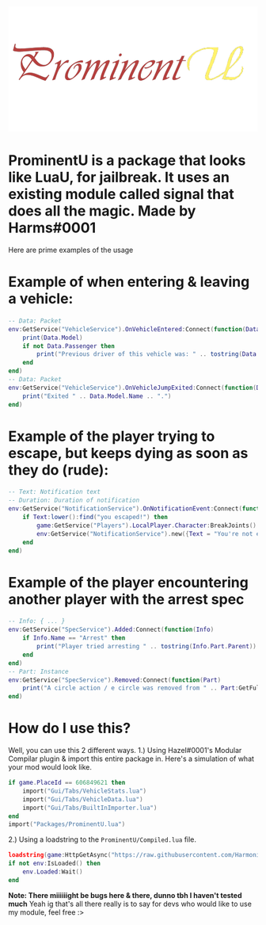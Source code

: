![ProminentU!](Resources/LogoHorizontal.png)
# ProminentU is a package that looks like LuaU, for jailbreak. It uses an existing module called signal that does all the magic. Made by Harms#0001
Here are prime examples of the usage
# Example of when entering & leaving a vehicle:
```lua
-- Data: Packet
env:GetService("VehicleService").OnVehicleEntered:Connect(function(Data)
    print(Data.Model)
    if not Data.Passenger then
        print("Previous driver of this vehicle was: " .. tostring(Data.LastDriver))
    end
end)
-- Data: Packet
env:GetService("VehicleService").OnVehicleJumpExited:Connect(function(Data)
    print("Exited " .. Data.Model.Name .. ".")
end)
```
# Example of the player trying to escape, but keeps dying as soon as they do (rude):
```lua
-- Text: Notification text
-- Duration: Duration of notification
env:GetService("NotificationService").OnNotificationEvent:Connect(function(Text, Duration)
    if Text:lower():find("you escaped!") then
        game:GetService("Players").LocalPlayer.Character:BreakJoints()
        env:GetService("NotificationService").new({Text = "You're not escaping today!!", Duration = 2})
    end
end)
```
# Example of the player encountering another player with the arrest spec
```lua
-- Info: { ... }
env:GetService("SpecService").Added:Connect(function(Info)
    if Info.Name == "Arrest" then
        print("Player tried arresting " .. tostring(Info.Part.Parent))
    end
end)
-- Part: Instance
env:GetService("SpecService").Removed:Connect(function(Part)
    print("A circle action / e circle was removed from " .. Part:GetFullName())
end)
```

# How do I use this?
Well, you can use this 2 different ways.
1.) Using HazeI#0001's Modular Compilar plugin & import this entire package in. Here's a simulation of what your mod would look like.
```lua
if game.PlaceId == 606849621 then
    import("Gui/Tabs/VehicleStats.lua")
    import("Gui/Tabs/VehicleData.lua")
    import("Gui/Tabs/BuiltInImporter.lua")
end
import("Packages/ProminentU.lua")
```
2.) Using a loadstring to the `ProminentU/Compiled.lua` file.
```lua
loadstring(game:HttpGetAsync("https://raw.githubusercontent.com/HarmonicDust/ProminentU/master/Compiled.lua"))() -- No, you don't have to assign a variable to it.
if not env:IsLoaded() then
    env.Loaded:Wait()
end
```
**Note: There miiiiiight be bugs here & there, dunno tbh I haven't tested much**
Yeah ig that's all there really is to say for devs who would like to use my module, feel free :>